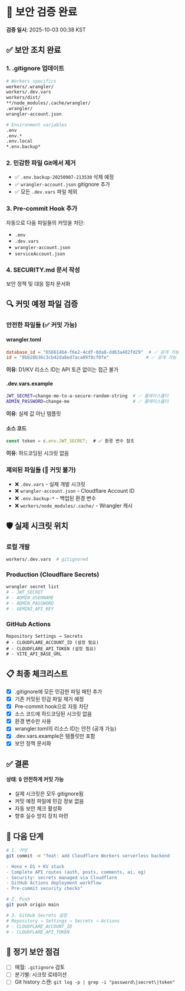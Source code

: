 # 🔐 보안 검증 완료

**검증 일시**: 2025-10-03 00:38 KST

## ✅ 보안 조치 완료

### 1. .gitignore 업데이트
```bash
# Workers specifics
workers/.wrangler/
workers/.dev.vars
workers/dist/
**/node_modules/.cache/wrangler/
.wrangler/
wrangler-account.json

# Environment variables
.env
.env.*
.env.local
*.env.backup*
```

### 2. 민감한 파일 Git에서 제거
- ✅ `.env.backup-20250907-213530` 삭제 예정
- ✅ `wrangler-account.json` gitignore 추가
- ✅ 모든 `.dev.vars` 파일 제외

### 3. Pre-commit Hook 추가
자동으로 다음 파일들의 커밋을 차단:
- `.env`
- `.dev.vars`
- `wrangler-account.json`
- `serviceAccount.json`

### 4. SECURITY.md 문서 작성
보안 정책 및 대응 절차 문서화

## 🔍 커밋 예정 파일 검증

### 안전한 파일들 (✅ 커밋 가능)

#### wrangler.toml
```toml
database_id = "65661464-f6e2-4cdf-8da8-dd63a482fd29"  # ✅ 공개 가능
id = "8bb28b36c3cb42da8ed7aca89f8cf0fe"              # ✅ 공개 가능
```
**이유**: D1/KV 리소스 ID는 API 토큰 없이는 접근 불가

#### .dev.vars.example
```bash
JWT_SECRET=change-me-to-a-secure-random-string  # ✅ 플레이스홀더
ADMIN_PASSWORD=change-me                        # ✅ 플레이스홀더
```
**이유**: 실제 값 아닌 템플릿

#### 소스 코드
```typescript
const token = c.env.JWT_SECRET;  # ✅ 환경 변수 참조
```
**이유**: 하드코딩된 시크릿 없음

### 제외된 파일들 (🚫 커밋 불가)

- ❌ `.dev.vars` - 실제 개발 시크릿
- ❌ `wrangler-account.json` - Cloudflare Account ID
- ❌ `.env.backup-*` - 백업된 환경 변수
- ❌ `workers/node_modules/.cache/` - Wrangler 캐시

## 🛡️ 실제 시크릿 위치

### 로컬 개발
```bash
workers/.dev.vars  # gitignored
```

### Production (Cloudflare Secrets)
```bash
wrangler secret list
# - JWT_SECRET
# - ADMIN_USERNAME
# - ADMIN_PASSWORD
# - GEMINI_API_KEY
```

### GitHub Actions
```
Repository Settings → Secrets
# - CLOUDFLARE_ACCOUNT_ID (설정 필요)
# - CLOUDFLARE_API_TOKEN (설정 필요)
# - VITE_API_BASE_URL
```

## 📋 최종 체크리스트

- [x] .gitignore에 모든 민감한 파일 패턴 추가
- [x] 기존 커밋된 민감 파일 제거 예정
- [x] Pre-commit hook으로 자동 차단
- [x] 소스 코드에 하드코딩된 시크릿 없음
- [x] 환경 변수만 사용
- [x] wrangler.toml의 리소스 ID는 안전 (공개 가능)
- [x] .dev.vars.example은 템플릿만 포함
- [x] 보안 정책 문서화

## ✅ 결론

**상태**: 🔒 **안전하게 커밋 가능**

- 실제 시크릿은 모두 gitignore됨
- 커밋 예정 파일에 민감 정보 없음
- 자동 보안 체크 활성화
- 향후 실수 방지 장치 마련

## 📝 다음 단계

```bash
# 1. 커밋
git commit -m "feat: add Cloudflare Workers serverless backend

- Hono + D1 + KV stack
- Complete API routes (auth, posts, comments, ai, og)
- Security: secrets managed via Cloudflare
- GitHub Actions deployment workflow
- Pre-commit security checks"

# 2. Push
git push origin main

# 3. GitHub Secrets 설정
# Repository → Settings → Secrets → Actions
# - CLOUDFLARE_ACCOUNT_ID
# - CLOUDFLARE_API_TOKEN
```

## 🔄 정기 보안 점검

- [ ] 매월: `.gitignore` 검토
- [ ] 분기별: 시크릿 로테이션
- [ ] Git history 스캔: `git log -p | grep -i "password\|secret\|token"`

